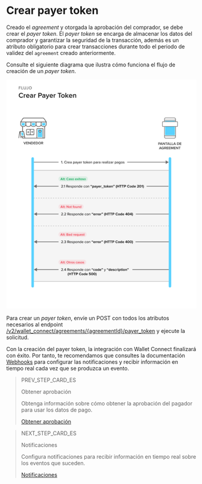 # Crear payer token

Creado el _agreement_ y otorgada la aprobación del comprador, se debe crear el _payer token_. El _payer token_ se encarga de almacenar los datos del comprador y garantizar la seguridad de la transacción, además es un atributo obligatorio para crear transacciones durante todo el periodo de validez del `agreement` creado anteriormente.

Consulte el siguiente diagrama que ilustra cómo funciona el flujo de creación de un _payer token_.

![Crear payer token](/images/wallet-connect/create-payer-token.es.png)

Para crear un _payer token_, envíe un POST con todos los atributos necesarios al endpoint [/v2/wallet_connect/agreements/{agreementId}/payer_token](/developers/es/reference/wallet_connect/_wallet_connect_agreements_agreement_id_payer_token/post) y ejecute la solicitud.

Con la creación del payer token, la integración con Wallet Connect finalizará con éxito. Por tanto, te recomendamos que consultes la documentación [Webhooks](/docs/wallet-connect/additional-content/notifications/webhooks) para configurar las notificaciones y recibir información en tiempo real cada vez que se produzca un evento.

> PREV_STEP_CARD_ES
>
> Obtener aprobación
>
> Obtenga información sobre cómo obtener la aprobación del pagador para usar los datos de pago.
>
> [Obtener aprobación](/developers/es/docs/wallet-connect/integration-configuration/get-approval)

> NEXT_STEP_CARD_ES
>
> Notificaciones
>
> Configura notificaciones para recibir información en tiempo real sobre los eventos que suceden.
>
> [Notificaciones](/developers/es/docs/wallet-connect/additional-content/notifications/introduction)